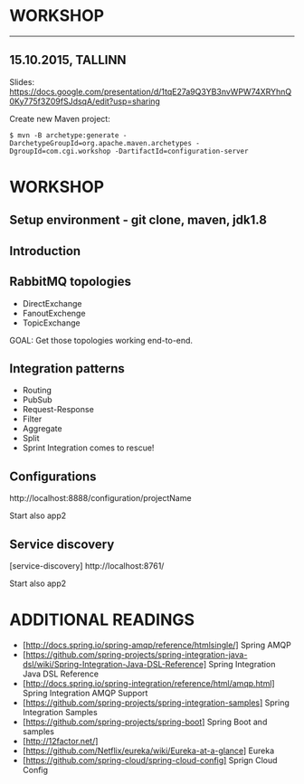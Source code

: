 # WORKSHOP

----
15.10.2015, TALLINN
----
Slides: https://docs.google.com/presentation/d/1tqE27a9Q3YB3nvWPW74XRYhnQ0Ky775f3Z09fSJdsqA/edit?usp=sharing


Create new Maven project:
```
$ mvn -B archetype:generate -DarchetypeGroupId=org.apache.maven.archetypes -DgroupId=com.cgi.workshop -DartifactId=configuration-server
```


# WORKSHOP
## Setup environment - git clone, maven, jdk1.8
## Introduction
## RabbitMQ topologies
- DirectExchange
- FanoutExchenge
- TopicExchange

GOAL:
Get those topologies working end-to-end.

## Integration patterns
- Routing
- PubSub
- Request-Response
- Filter
- Aggregate
- Split
- Sprint Integration comes to rescue!

## Configurations
http://localhost:8888/configuration/projectName

Start also app2
## Service discovery
[service-discovery]
http://localhost:8761/

Start also app2


# ADDITIONAL READINGS

* [http://docs.spring.io/spring-amqp/reference/htmlsingle/] Spring AMQP
* [https://github.com/spring-projects/spring-integration-java-dsl/wiki/Spring-Integration-Java-DSL-Reference] Spring Integration Java DSL Reference
* [http://docs.spring.io/spring-integration/reference/html/amqp.html] Spring Integration AMQP Support
* [https://github.com/spring-projects/spring-integration-samples] Spring Integration Samples
* [https://github.com/spring-projects/spring-boot] Spring Boot and samples
* [http://12factor.net/]
* [https://github.com/Netflix/eureka/wiki/Eureka-at-a-glance] Eureka
* [https://github.com/spring-cloud/spring-cloud-config] Sprign Cloud Config
